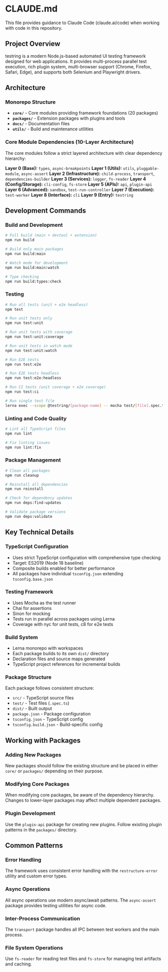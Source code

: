 # CLAUDE.md

This file provides guidance to Claude Code (claude.ai/code) when working with code in this repository.

## Project Overview

testring is a modern Node.js-based automated UI testing framework designed for web applications. It provides multi-process parallel test execution, rich plugin system, multi-browser support (Chrome, Firefox, Safari, Edge), and supports both Selenium and Playwright drivers.

## Architecture

### Monorepo Structure
- **`core/`** - Core modules providing framework foundations (20 packages)
- **`packages/`** - Extension packages with plugins and tools  
- **`docs/`** - Documentation files
- **`utils/`** - Build and maintenance utilities

### Core Module Dependencies (10-Layer Architecture)
The core modules follow a strict layered architecture with clear dependency hierarchy:

**Layer 0 (Base):** `types`, `async-breakpoints`
**Layer 1 (Utils):** `utils`, `pluggable-module`, `async-assert`
**Layer 2 (Infrastructure):** `child-process`, `transport`, `dependencies-builder`
**Layer 3 (Services):** `logger`, `fs-reader`
**Layer 4 (Config/Storage):** `cli-config`, `fs-store`
**Layer 5 (APIs):** `api`, `plugin-api`
**Layer 6 (Advanced):** `sandbox`, `test-run-controller`
**Layer 7 (Execution):** `test-worker`
**Layer 8 (Interface):** `cli`
**Layer 9 (Entry):** `testring`

## Development Commands

### Build and Development
```bash
# Full build (main + devtool + extension)
npm run build

# Build only main packages
npm run build:main

# Watch mode for development
npm run build:main:watch

# Type checking
npm run build:types:check
```

### Testing
```bash
# Run all tests (unit + e2e headless)
npm test

# Run unit tests only
npm run test:unit

# Run unit tests with coverage
npm run test:unit:coverage

# Run unit tests in watch mode
npm run test:unit:watch

# Run E2E tests
npm run test:e2e

# Run E2E tests headless
npm run test:e2e:headless

# Run CI tests (unit coverage + e2e coverage)
npm run test:ci

# Run single test file
lerna exec --scope @testring/[package-name] -- mocha test/[file].spec.ts
```

### Linting and Code Quality
```bash
# Lint all TypeScript files
npm run lint

# Fix linting issues
npm run lint:fix
```

### Package Management
```bash
# Clean all packages
npm run cleanup

# Reinstall all dependencies
npm run reinstall

# Check for dependency updates
npm run deps:find-updates

# Validate package versions
npm run deps:validate
```

## Key Technical Details

### TypeScript Configuration
- Uses strict TypeScript configuration with comprehensive type checking
- Target: ES2019 (Node 18 baseline)
- Composite builds enabled for better performance
- All packages have individual `tsconfig.json` extending `tsconfig.base.json`

### Testing Framework
- Uses Mocha as the test runner
- Chai for assertions
- Sinon for mocking
- Tests run in parallel across packages using Lerna
- Coverage with nyc for unit tests, c8 for e2e tests

### Build System
- Lerna monorepo with workspaces
- Each package builds to its own `dist/` directory
- Declaration files and source maps generated
- TypeScript project references for incremental builds

### Package Structure
Each package follows consistent structure:
- `src/` - TypeScript source files
- `test/` - Test files (`.spec.ts`)
- `dist/` - Built output
- `package.json` - Package configuration
- `tsconfig.json` - TypeScript config
- `tsconfig.build.json` - Build-specific config

## Working with Packages

### Adding New Packages
New packages should follow the existing structure and be placed in either `core/` or `packages/` depending on their purpose.

### Modifying Core Packages
When modifying core packages, be aware of the dependency hierarchy. Changes to lower-layer packages may affect multiple dependent packages.

### Plugin Development
Use the `plugin-api` package for creating new plugins. Follow existing plugin patterns in the `packages/` directory.

## Common Patterns

### Error Handling
The framework uses consistent error handling with the `restructure-error` utility and custom error types.

### Async Operations
All async operations use modern async/await patterns. The `async-assert` package provides testing utilities for async code.

### Inter-Process Communication
The `transport` package handles all IPC between test workers and the main process.

### File System Operations
Use `fs-reader` for reading test files and `fs-store` for managing test artifacts and caching.